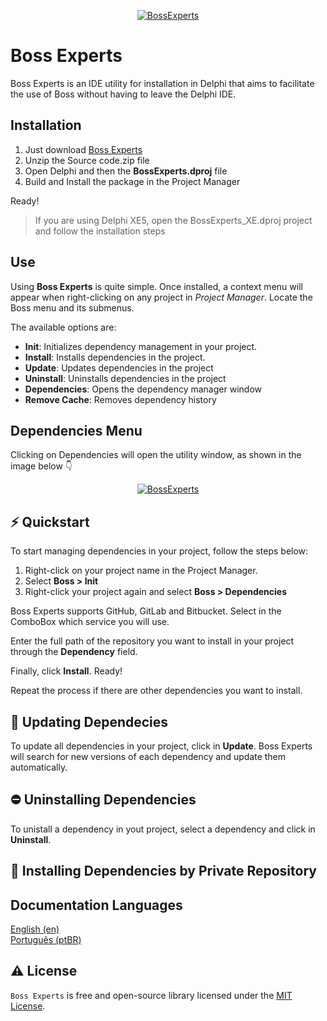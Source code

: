 <p align="center">
  <a href="https://github.com/adrianosantostreina/boss-experts/blob/README/Source/Images/boss_experts_icon.png">
    <img alt="BossExperts" src="https://github.com/adrianosantostreina/boss-experts/blob/README/Source/Images/boss_experts_icon.png">
  </a>  
</p>

# Boss Experts
Boss Experts is an IDE utility for installation in Delphi that aims to facilitate the use of Boss without having to leave the Delphi IDE.

## Installation
1. Just download [Boss Experts](https://github.com/gabrielbaltazar/boss-experts/releases)
2. Unzip the Source code.zip file
3. Open Delphi and then the <b>BossExperts.dproj</b> file
4. Build and Install the package in the Project Manager

Ready!

> If you are using Delphi XE5, open the BossExperts_XE.dproj project and follow the installation steps

## Use
Using <b>Boss Experts</b> is quite simple. Once installed, a context menu will appear when right-clicking on any project in <i>Project Manager</i>. Locate the Boss menu and its submenus.

The available options are:

<ul>
   <li><b>Init</b>: Initializes dependency management in your project. </li>
   <li><b>Install</b>: Installs dependencies in the project. </li>
   <li><b>Update</b>: Updates dependencies in the project</li>
   <li><b>Uninstall</b>: Uninstalls dependencies in the project</li>
   <li><b>Dependencies</b>: Opens the dependency manager window</li>
   <li><b>Remove Cache</b>: Removes dependency history</li>
</ul>

## Dependencies Menu
Clicking on Dependencies will open the utility window, as shown in the image below 👇

<p align="center">
  <a href="https://github.com/adrianosantostreina/boss-experts/blob/README/Source/Images/boss_experts_janela.png">
    <img alt="BossExperts" src="https://github.com/adrianosantostreina/boss-experts/blob/README/Source/Images/boss_experts_janela.png">
  </a>  
</p>

## ⚡️ Quickstart
To start managing dependencies in your project, follow the steps below:

1. Right-click on your project name in the Project Manager.
2. Select <b>Boss > Init</b>
3. Right-click your project again and select <b>Boss > Dependencies</b>

Boss Experts supports GitHub, GitLab and Bitbucket. Select in the ComboBox which service you will use. 

Enter the full path of the repository you want to install in your project through the <b>Dependency</b> field.

Finally, click <b>Install</b>. Ready!

Repeat the process if there are other dependencies you want to install.

## 🥇 Updating Dependecies

To update all dependencies in your project, click in <b>Update</b>. 
Boss Experts will search for new versions of each dependency and update them automatically.

## ⛔ Uninstalling Dependencies
To unistall a dependency in yout project, select a dependency and click in <b>Uninstall</b>.

## 🔐 Installing Dependencies by Private Repository



## Documentation Languages
[English (en)](https://github.com/adrianosantostreina/LoadPhotoFromURL/blob/main/README.md)<br>
[Português (ptBR)](https://github.com/adrianosantostreina/LoadPhotoFromURL/blob/main/README-ptBR.md)<br>

## ⚠️ License
`Boss Experts` is free and open-source library licensed under the [MIT License](https://github.com/adrianosantostreina/LoadPhotoFromURL/blob/main/LICENSE.md). 